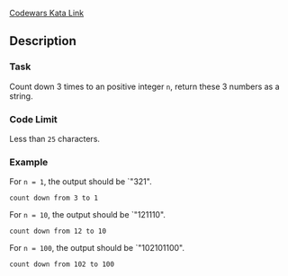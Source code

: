 [Codewars Kata Link](https://www.codewars.com/kata/58f85908bc60c645d5000095)

## Description

### Task

Count down 3 times to an positive integer `n`, return these 3 numbers as a string.

### Code Limit

Less than `25` characters.

### Example

For `n = 1`, the output should be `"321".

`count down from 3 to 1`

For `n = 10`, the output should be `"121110".

`count down from 12 to 10`

For `n = 100`, the output should be `"102101100".

`count down from 102 to 100`

